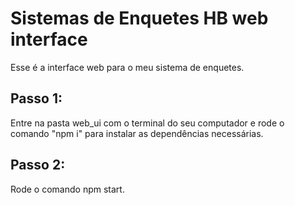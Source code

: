 Sistemas de Enquetes HB web interface
=====================================

Esse é a interface web para o meu sistema de enquetes.

Passo 1:
--------

Entre na pasta web\_ui com o terminal do seu computador e rode o comando "npm i" para instalar as dependências necessárias.

Passo 2:
--------

Rode o comando npm start.
